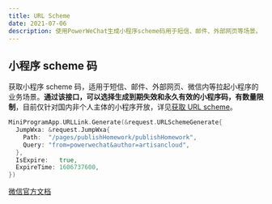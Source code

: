 ```yaml
---
title: URL Scheme
date: 2021-07-06
description: 使用PowerWeChat生成小程序scheme码用于短信、邮件、外部网页等场景。
---
```




## 小程序 scheme 码

获取小程序 scheme 码，适用于短信、邮件、外部网页、微信内等拉起小程序的业务场景。**通过该接口，可以选择生成到期失效和永久有效的小程序码，有数量限制**，目前仅针对国内非个人主体的小程序开放，详见[获取 URL scheme](https://developers.weixin.qq.com/miniprogram/dev/framework/open-ability/url-scheme.html)。

``` go
MiniProgramApp.URLLink.Generate(&request.URLSchemeGenerate{
  JumpWxa: &request.JumpWxa{
    Path:  "/pages/publishHomework/publishHomework",
    Query: "from=powerwechat&author=artisancloud",
  },
  IsExpire:   true,
  ExpireTime: 1606737600,
})
```

[微信官方文档](https://developers.weixin.qq.com/miniprogram/dev/api-backend/open-api/url-scheme/urlscheme.generate.html)

